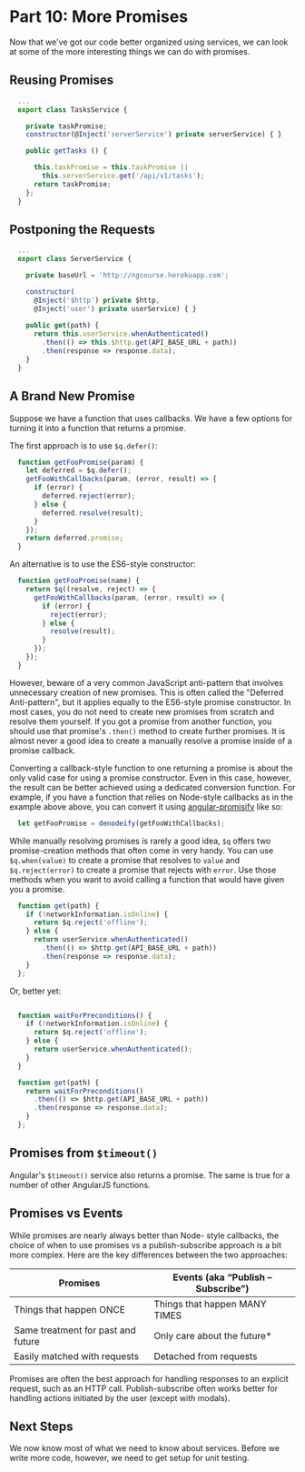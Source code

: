 # Part 10: More Promises

Now that we've got our code better organized using services, we can look at
some of the more interesting things we can do with promises.

## Reusing Promises

```javascript
  ...
  export class TasksService {

    private taskPromise;
    constructor(@Inject('serverService') private serverService) { }

    public getTasks () {

      this.taskPromise = this.taskPromise || 
        this.serverService.get('/api/v1/tasks');
      return taskPromise;
    };
  }
```

## Postponing the Requests

```javascript
  ...
  export class ServerService {

    private baseUrl = 'http://ngcourse.herokuapp.com';

    constructor(
      @Inject('$http') private $http,
      @Inject('user') private userService) { }
      
    public get(path) {
      return this.userService.whenAuthenticated()
        .then(() => this.$http.get(API_BASE_URL + path))
        .then(response => response.data);
    }
  }
```

## A Brand New Promise

Suppose we have a function that uses callbacks. We have a few options for
turning it into a function that returns a promise.

The first approach is to use `$q.defer()`:

```javascript
  function getFooPromise(param) {
    let deferred = $q.defer();
    getFooWithCallbacks(param, (error, result) => {
      if (error) {
        deferred.reject(error);
      } else {
        deferred.resolve(result);
      }
    });
    return deferred.promise;
  }
```

An alternative is to use the ES6-style constructor:

```javascript
  function getFooPromise(name) {
    return $q((resolve, reject) => {
      getFooWithCallbacks(param, (error, result) => {
        if (error) {
          reject(error);
        } else {
          resolve(result);
        }
      });
    });
  }
```


However, beware of a very common JavaScript anti-pattern that involves
unnecessary creation of new promises. This is often called the "Deferred
Anti-pattern", but it applies equally to the ES6-style promise constructor. In
most cases, you do not need to create new promises from scratch and resolve
them yourself. If you got a promise from another function, you should use that
promise's `.then()` method to create further promises. It is almost never a
good idea to create a manually resolve a promise inside of a promise callback.

Converting a callback-style function to one returning a promise is about the
only valid case for using a promise constructor. Even in this case, however,
the result can be better achieved using a dedicated conversion function. For
example, if you have a function that relies on Node-style callbacks as in the
example above above, you can convert it using
[angular-promisify](https://github.com/rangle/angular-promisify) like so:

```javascript
  let getFooPromise = denodeify(getFooWithCallbacks);
```

While manually resolving promises is rarely a good idea, `$q` offers two
promise-creation methods that often come in very handy. You can use
`$q.when(value)` to create a promise that resolves to `value` and
`$q.reject(error)` to create a promise that rejects with `error`. Use those
methods when you want to avoid calling a function that would have given you
a promise.

```javascript
  function get(path) {
    if (!networkInformation.isOnline) {
      return $q.reject('offline');
    } else {
      return userService.whenAuthenticated()
        .then(() => $http.get(API_BASE_URL + path))
        .then(response => response.data);
    }
  };
```

Or, better yet:

```javascript

  function waitForPreconditions() {
    if (!networkInformation.isOnline) {
      return $q.reject('offline');
    } else {
      return userService.whenAuthenticated();
    }
  }

  function get(path) {
    return waitForPreconditions()
      .then(() => $http.get(API_BASE_URL + path))
      .then(response => response.data);
    }
  };
```

## Promises from `$timeout()`

Angular's `$timeout()` service also returns a promise. The same is true for a
number of other AngularJS functions.

## Promises vs Events

While promises are nearly always better than Node- style callbacks, the choice
of when to use promises vs a publish-subscribe approach is a bit more complex. Here are the key differences between the two approaches:

| Promises                           | Events (aka “Publish – Subscribe”) |
|------------------------------------|------------------------------------|
| Things that happen ONCE            | Things that happen MANY TIMES      |
| Same treatment for past and future | Only care about the future*        |
| Easily matched with requests       | Detached from requests             |

Promises are often the best approach for handling responses to an explicit
request, such as an HTTP call. Publish-subscribe often works better for
handling actions initiated by the user (except with modals).

## Next Steps

We now know most of what we need to know about services. Before we write more code, however, we need to get setup for unit testing.
